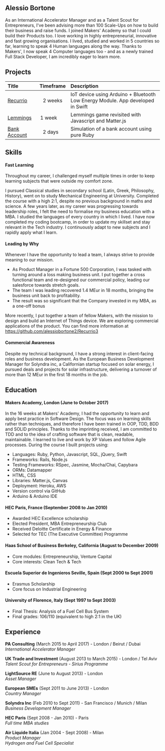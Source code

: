## Alessio Bortone

As an International Accelerator Manager and as a Talent Scout for Entrepreneurs, I've been advising more than 100 Scale-Ups on how to build their business and raise funds. 
I joined Makers' Academy so that I could build their Products too. 
I love working in highly entrepreneurial, innovative and fast growing organisations. I lived, studied and worked in 5 countries so far, learning to speak 4 Human languages along the way. Thanks to Makers', I now speak 4 Computer languages too - and as a newly trained Full Stack Developer, I am incredibly eager to learn more. 

## Projects 

|Title                                                                |Timeframe     |Description   |
|:------------------------------------------------------------------- |:-------------:|:------------- |
|[Recurrio](https://github.com/alessiobortone2/Recurrio3 "Recurrio") | 2 weeks       |IoT device using Arduino + Bluetooth Low Energy Module. App developed in Swift              |
|[Lemmings](https://github.com/alessiobortone2/lemmings "Lemmings")   | 1 week        |Lemmings game revisited with Javascript and Matter.js               |
|[Bank Account](https://github.com/alessiobortone2/tech_test_bank "Bank")| 2 days      |Simulation of a bank account using pure Ruby              |



## Skills

#### Fast Learning 

Throughout my career, I challenged myself multiple times in order to keep learning subjects that were outside my comfort zone. 

I pursued Classical studies in secondary school (Latin, Greek, Philosophy, History), went on to study Mechanical Engineering at University. Completed the course with a high 2:1, despite no previous background in maths and science. A few years later, as my career was progressing towards leadership roles, I felt the need to formalise my business education with a MBA. I studied the languages of every country in which I lived. I have now completed my coding bootcamp, in order to update my skillset and stay relevant in the Tech industry. I continuously adapt to new subjects and I rapidly apply what I learn. 


#### Leading by Why 

Whenever I have the opportunity to lead a team, I always strive to provide meaning to our mission. 

- As Product Manager in a Fortune 500 Corporation, I was tasked with turning around a loss making business unit. I put together a cross functional team and re-designed our commercial policy, leading our salesforce towards stretch goals. 
- The team I was leading recovered 1.4 MEur in 18 months, bringing the business unit back to profitability.
- The result was so significant that the Company invested in my MBA, as a one-off bonus

More recently, I put together a team of fellow Makers, with the mission to design and build an Internet of Things device. We are exploring commercial applications of the product. You can find more information at https://github.com/alessiobortone2/Recurrio3

#### Commercial Awareness

Despite my technical background, I have a strong interest in client-facing roles and business development. As the European Business Development Manager for Solyndra inc, a Californian startup focused on solar energy, I pursued deals and projects for solar infrastructure, delivering a turnover of more than 12 MEur in the first 18 months in the job. 


## Education

#### Makers Academy, London (June to October 2017)

In the 16 weeks at Makers' Academy, I had the opportunity to learn and apply best practice in Software Design. The focus was on learning skills rather than techniques, and therefore I have been trained in OOP, TDD, BDD and SOLID principles. 
Thanks to the imprinting received, I am committed to TDD and to the idea of crafting software that is clean, readable, maintainable. I learned to live and work by XP Values and follow Agile processes. During the course I built projects using:

- Languages: Ruby, Python, Javascript, SQL, jQuery, Swift 
- Frameworks: Rails, Node.js 
- Testing Frameworks: RSpec, Jasmine, Mocha/Chai, Capybara
- ORMs: Datamapper 
- HTML, CSS
- Libraries: Matter.js, Canvas
- Deployment: Heroku, AWS
- Version control via GitHub
- Arduino & Arduino IDE


#### HEC Paris, France (September 2008 to Jan 2010)

- Awarded HEC Excellence scholarship
- Elected President, MBA Entrepreneurship Club
- Received Deloitte Certificate in Energy & Finance
- Selected for TEC (The Executive Committee) Programme

#### Haas School of Business Berkeley, California (August to December 2009)

- Core modules: Entrepreneurship, Venture Capital
- Core interests: Clean Tech & Tech

#### Escuela Superior de Ingenieros Seville, Spain (Sept 2000 to Sept 2001)

- Erasmus Scholarship
- Core focus on Industrial Engineering

#### University of Florence, Italy (Sept 1997 to Sept 2003)

- Final Thesis: Analysis of a Fuel Cell Bus System
- Final grades: 106/110 (equivalent to high 2:1 in the UK)


## Experience

**PA Consulting**  (March 2015 to April 2017) - London / Beirut / Dubai  
*International Accelerator Manager*  

**UK Trade and Investment**  (August 2013 to March 2015) - London / Tel Aviv   
*Talent Scout for Entrepreneurs - Sirius Programme*  

**LightSource RE**  (June to August 2013) - London  
*Asset Manager* 

**European SMEs**  (Sept 2011 to June 2013) - London  
*Country Manager* 

**Solyndra Inc** (Feb 2010 to Sept 2011) - San Francisco / Munich / Milan  
*Business Development Manager*

**HEC Paris** (Sept 2008 - Jan 2010) - Paris  
*Full time MBA studies*

**Air Liquide Italia** (Jan 2004 - Sept 2008) - Milan  
*Product Manager*  
*Hydrogen and Fuel Cell Specialist*
